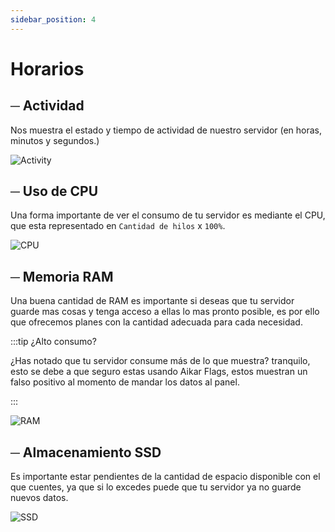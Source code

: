 ```yaml
---
sidebar_position: 4
---
```


# Horarios

## ─ Actividad
Nos muestra el estado y tiempo de actividad de nuestro servidor (en horas, minutos y segundos.)

![Activity](/img/activity.png)


## ─  Uso de CPU
Una forma importante de ver el consumo de tu servidor es mediante el CPU, que esta representado en `Cantidad de hilos` x `100%`.

![CPU](/img/cpu.png)

## ─ Memoria RAM
Una buena cantidad de RAM es importante si deseas que tu servidor guarde mas cosas y tenga acceso a ellas lo mas pronto posible, es por ello que ofrecemos planes con la cantidad adecuada para cada necesidad.

:::tip ¿Alto consumo?

¿Has notado que tu servidor consume más de lo que muestra? tranquilo, esto se debe a que seguro estas usando Aikar Flags, estos muestran un falso positivo al momento de mandar los datos al panel.

:::

![RAM](/img/ram.png)


## ─  Almacenamiento SSD
Es importante estar pendientes de la cantidad de espacio disponible con el que cuentes, ya que si lo excedes puede que tu servidor ya no guarde nuevos datos.

![SSD](/img/ssd.png)
